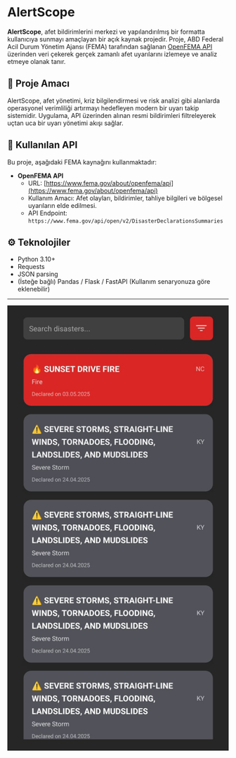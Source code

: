 # AlertScope

**AlertScope**, afet bildirimlerini merkezi ve yapılandırılmış bir formatta kullanıcıya sunmayı amaçlayan bir açık kaynak projedir. Proje, ABD Federal Acil Durum Yönetim Ajansı (FEMA) tarafından sağlanan [OpenFEMA API](https://www.fema.gov/about/openfema/api) üzerinden veri çekerek gerçek zamanlı afet uyarılarını izlemeye ve analiz etmeye olanak tanır.

## 🚨 Proje Amacı

AlertScope, afet yönetimi, kriz bilgilendirmesi ve risk analizi gibi alanlarda operasyonel verimliliği artırmayı hedefleyen modern bir uyarı takip sistemidir. Uygulama, API üzerinden alınan resmi bildirimleri filtreleyerek uçtan uca bir uyarı yönetimi akışı sağlar.

## 🔗 Kullanılan API

Bu proje, aşağıdaki FEMA kaynağını kullanmaktadır:

- **OpenFEMA API**
  - URL: [https://www.fema.gov/about/openfema/api](https://www.fema.gov/about/openfema/api)
  - Kullanım Amacı: Afet olayları, bildirimler, tahliye bilgileri ve bölgesel uyarıların elde edilmesi.
  - API Endpoint: `https://www.fema.gov/api/open/v2/DisasterDeclarationsSummaries`

## ⚙️ Teknolojiler

- Python 3.10+
- Requests
- JSON parsing
- (İsteğe bağlı) Pandas / Flask / FastAPI (Kullanım senaryonuza göre eklenebilir)

---
<p align="center">
  <img src="./alert.jpg" alt="AlertScope Preview" width="600"/>
</p>
